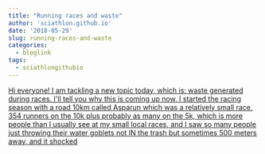```yaml
---
title: "Running races and waste"
author: 'sciathlon.github.io'
date: '2018-05-29'
slug: running-races-and-waste
categories:
  - bloglink
tags:
  - sciathlongithubio
---
```


[Hi everyone! I am tackling a new topic today, which is: waste generated during races. I'll tell you why this is coming up now. I started the racing season with a road 10km called Asparun which was a relatively small race, 354 runners on the 10k plus probably as many on the 5k, which is more people than I usually see at my small local races, and I saw so many people just throwing their water goblets not IN the trash but sometimes 500 meters away, and it shocked<i class="fas fa-external-link-alt"></i>](https://Sciathlon.github.io/post/running_and_waste/)

